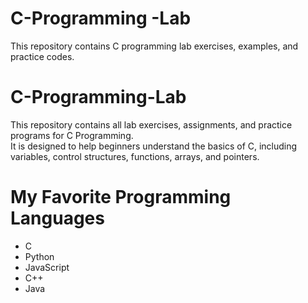 # C-Programming -Lab
This repository contains C programming lab exercises, examples, and practice codes.

# C-Programming-Lab
This repository contains all lab exercises, assignments, and practice programs for C Programming.  
It is designed to help beginners understand the basics of C, including variables, control structures, functions, arrays, and pointers.

# My Favorite Programming Languages
- C
- Python
- JavaScript
- C++
- Java
